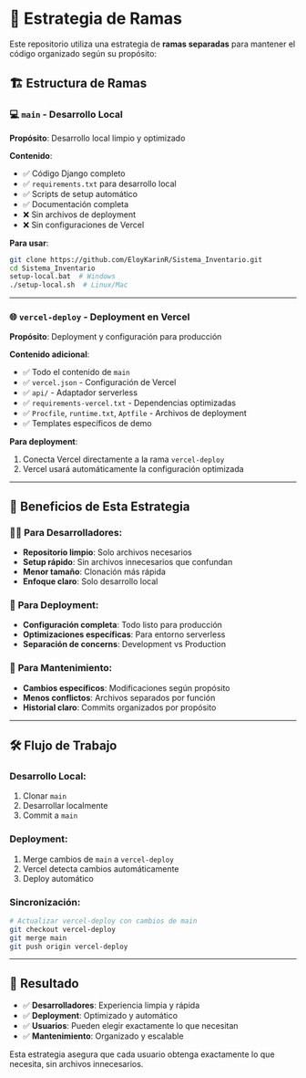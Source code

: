 # 🌿 Estrategia de Ramas

Este repositorio utiliza una estrategia de **ramas separadas** para mantener el código organizado según su propósito:

## 🏗️ **Estructura de Ramas**

### 💻 **`main`** - Desarrollo Local
**Propósito**: Desarrollo local limpio y optimizado

**Contenido**:
- ✅ Código Django completo
- ✅ `requirements.txt` para desarrollo local
- ✅ Scripts de setup automático
- ✅ Documentación completa
- ❌ Sin archivos de deployment
- ❌ Sin configuraciones de Vercel

**Para usar**:
```bash
git clone https://github.com/EloyKarinR/Sistema_Inventario.git
cd Sistema_Inventario
setup-local.bat  # Windows
./setup-local.sh  # Linux/Mac
```

---

### 🌐 **`vercel-deploy`** - Deployment en Vercel
**Propósito**: Deployment y configuración para producción

**Contenido adicional**:
- ✅ Todo el contenido de `main`
- ✅ `vercel.json` - Configuración de Vercel
- ✅ `api/` - Adaptador serverless
- ✅ `requirements-vercel.txt` - Dependencias optimizadas
- ✅ `Procfile`, `runtime.txt`, `Aptfile` - Archivos de deployment
- ✅ Templates específicos de demo

**Para deployment**:
1. Conecta Vercel directamente a la rama `vercel-deploy`
2. Vercel usará automáticamente la configuración optimizada

---

## 🎯 **Beneficios de Esta Estrategia**

### 👨‍💻 **Para Desarrolladores**:
- **Repositorio limpio**: Solo archivos necesarios
- **Setup rápido**: Sin archivos innecesarios que confundan
- **Menor tamaño**: Clonación más rápida
- **Enfoque claro**: Solo desarrollo local

### 🚀 **Para Deployment**:
- **Configuración completa**: Todo listo para producción
- **Optimizaciones específicas**: Para entorno serverless
- **Separación de concerns**: Development vs Production

### 🔄 **Para Mantenimiento**:
- **Cambios específicos**: Modificaciones según propósito
- **Menos conflictos**: Archivos separados por función
- **Historial claro**: Commits organizados por propósito

---

## 🛠️ **Flujo de Trabajo**

### Desarrollo Local:
1. Clonar `main`
2. Desarrollar localmente
3. Commit a `main`

### Deployment:
1. Merge cambios de `main` a `vercel-deploy`
2. Vercel detecta cambios automáticamente
3. Deploy automático

### Sincronización:
```bash
# Actualizar vercel-deploy con cambios de main
git checkout vercel-deploy
git merge main
git push origin vercel-deploy
```

---

## 🎉 **Resultado**

- ✅ **Desarrolladores**: Experiencia limpia y rápida
- ✅ **Deployment**: Optimizado y automático  
- ✅ **Usuarios**: Pueden elegir exactamente lo que necesitan
- ✅ **Mantenimiento**: Organizado y escalable

Esta estrategia asegura que cada usuario obtenga exactamente lo que necesita, sin archivos innecesarios.
